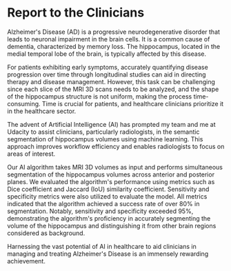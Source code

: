 # Report to the Clinicians

Alzheimer's Disease (AD) is a progressive neurodegenerative disorder that leads to neuronal impairment in the brain cells. It is a common cause of dementia, characterized by memory loss. The hippocampus, located in the medial temporal lobe of the brain, is typically affected by this disease.

For patients exhibiting early symptoms, accurately quantifying disease progression over time through longitudinal studies can aid in directing therapy and disease management. However, this task can be challenging since each slice of the MRI 3D scans needs to be analyzed, and the shape of the hippocampus structure is not uniform, making the process time-consuming. Time is crucial for patients, and healthcare clinicians prioritize it in the healthcare sector.

The advent of Artificial Intelligence (AI) has prompted my team and me at Udacity to assist clinicians, particularly radiologists, in the semantic segmentation of hippocampus volumes using machine learning. This approach improves workflow efficiency and enables radiologists to focus on areas of interest.

Our AI algorithm takes MRI 3D volumes as input and performs simultaneous segmentation of the hippocampus volumes across anterior and posterior planes. We evaluated the algorithm's performance using metrics such as Dice coefficient and Jaccard (IoU) similarity coefficient. Sensitivity and specificity metrics were also utilized to evaluate the model. All metrics indicated that the algorithm achieved a success rate of over 80% in segmentation. Notably, sensitivity and specificity exceeded 95%, demonstrating the algorithm's proficiency in accurately segmenting the volume of the hippocampus and distinguishing it from other brain regions considered as background.

Harnessing the vast potential of AI in healthcare to aid clinicians in managing and treating Alzheimer's Disease is an immensely rewarding achievement.